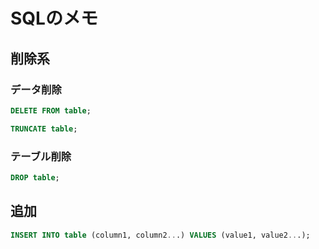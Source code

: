 # SQLのメモ
## 削除系
### データ削除
```sql
DELETE FROM table;
```
```sql
TRUNCATE table;
```
### テーブル削除
```sql
DROP table;
```
  
## 追加
```sql
INSERT INTO table (column1, column2...) VALUES (value1, value2...);
```

